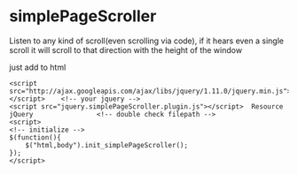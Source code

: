 # simplePageScroller
Listen to any kind of scroll(even scrolling via code), if it hears even a single scroll it will scroll to that direction with the height of the window

just add to html

	<script src="http://ajax.googleapis.com/ajax/libs/jquery/1.11.0/jquery.min.js"></script> 	<!-- your jquery --> 
	<script src="jquery.simplePageScroller.plugin.js"></script>  Resource jQuery				<!-- double check filepath --> 
	<script>																					<!-- initialize --> 
	$(function(){
		$("html,body").init_simplePageScroller();
	});
	</script>